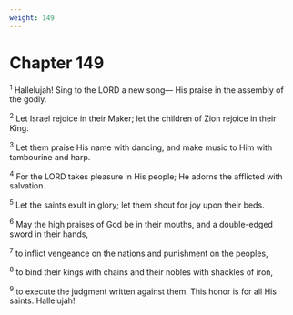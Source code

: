 ```yaml
---
weight: 149
---
```


# Chapter 149

<sup>1</sup> Hallelujah! Sing to the LORD a new song— His praise in the assembly of the godly. 

<sup>2</sup> Let Israel rejoice in their Maker; let the children of Zion rejoice in their King. 

<sup>3</sup> Let them praise His name with dancing, and make music to Him with tambourine and harp. 

<sup>4</sup> For the LORD takes pleasure in His people; He adorns the afflicted with salvation. 

<sup>5</sup> Let the saints exult in glory; let them shout for joy upon their beds. 

<sup>6</sup> May the high praises of God be in their mouths, and a double-edged sword in their hands, 

<sup>7</sup> to inflict vengeance on the nations and punishment on the peoples, 

<sup>8</sup> to bind their kings with chains and their nobles with shackles of iron, 

<sup>9</sup> to execute the judgment written against them. This honor is for all His saints. Hallelujah! 


